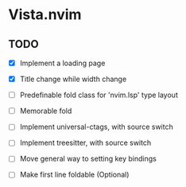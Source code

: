 # Vista.nvim

## TODO

- [x] Implement a loading page

- [x] Title change while width change

- [ ] Predefinable fold class for 'nvim.lsp' type layout

- [ ] Memorable fold

- [ ] Implement universal-ctags, with source switch

- [ ] Implement treesitter, with source switch

- [ ] Move general way to setting key bindings

- [ ] Make first line foldable (Optional)
